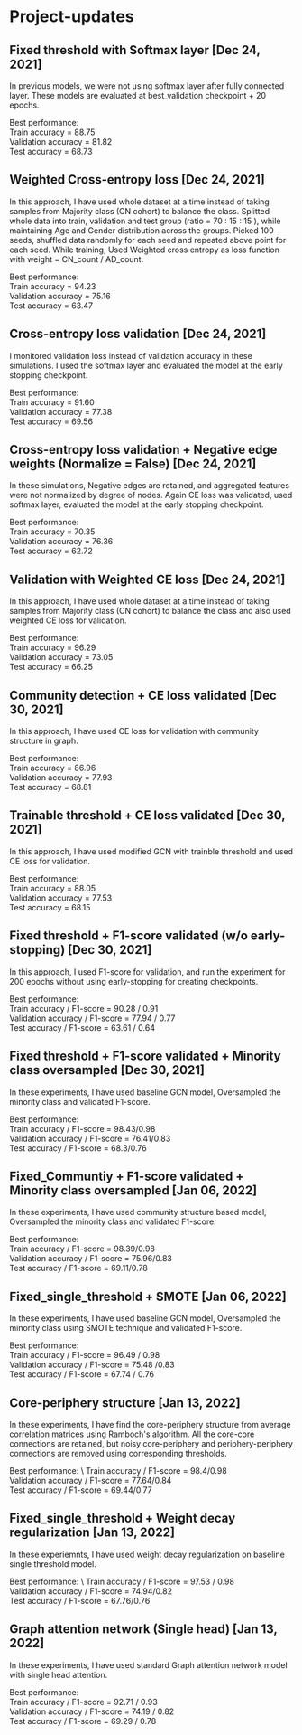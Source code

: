 # Project-updates

## Fixed threshold with Softmax layer [Dec 24, 2021]
In previous models, we were not using softmax layer after fully connected layer.
These models are evaluated at best_validation checkpoint + 20 epochs.

Best performance:\
Train accuracy = 88.75\
Validation accuracy = 81.82\
Test accuracy = 68.73


## Weighted Cross-entropy loss [Dec 24, 2021]
In this approach, I have used whole dataset at a time instead of taking samples from Majority class (CN cohort) to balance the class.
Splitted whole data into train, validation and test group (ratio = 70 : 15 : 15 ), while maintaining Age and Gender distribution across the groups.
Picked 100 seeds, shuffled data randomly for each seed and repeated above point for each seed.
While training, Used Weighted cross entropy as loss function with weight = CN_count / AD_count.

Best performance:\
Train accuracy = 94.23\
Validation accuracy = 75.16\
Test accuracy = 63.47


## Cross-entropy loss validation [Dec 24, 2021]
I monitored validation loss instead of validation accuracy in these simulations. I used the softmax layer and evaluated the model at the early stopping checkpoint. 

Best performance:\
Train accuracy = 91.60\
Validation accuracy = 77.38\
Test accuracy = 69.56


## Cross-entropy loss validation + Negative edge weights (Normalize = False) [Dec 24, 2021]
In these simulations, Negative edges are retained, and aggregated features were not normalized by degree of nodes. Again CE loss was validated, used softmax layer, evaluated the model at the early stopping checkpoint.

Best performance:\
Train accuracy = 70.35\
Validation accuracy = 76.36\
Test accuracy = 62.72


## Validation with Weighted CE loss [Dec 24, 2021]
In this approach, I have used whole dataset at a time instead of taking samples from Majority class (CN cohort) to balance the class and also used weighted CE loss for validation.

Best performance: \
Train accuracy = 96.29\
Validation accuracy = 73.05\
Test accuracy = 66.25


## Community detection + CE loss validated [Dec 30, 2021]
In this approach, I have used CE loss for validation with community structure in graph.

Best performance: \
Train accuracy = 86.96\
Validation accuracy = 77.93\
Test accuracy = 68.81


## Trainable threshold + CE loss validated [Dec 30, 2021]
In this approach, I have used modified GCN with trainble threshold and used CE loss for validation.

Best performance: \
Train accuracy = 88.05\
Validation accuracy = 77.53\
Test accuracy = 68.15


## Fixed threshold + F1-score validated (w/o early-stopping) [Dec 30, 2021]
In this approach, I used F1-score for validation, and run the experiment for 200 epochs without using early-stopping for creating checkpoints.

Best performance: \
Train accuracy / F1-score = 90.28 / 0.91 \
Validation accuracy / F1-score = 77.94 / 0.77 \
Test accuracy / F1-score = 63.61 / 0.64


## Fixed threshold + F1-score validated + Minority class oversampled [Dec 30, 2021]
In these experiments, I have used baseline GCN model, Oversampled the minority class and validated F1-score.

Best performance: \
Train accuracy / F1-score = 98.43/0.98 \
Validation accuracy / F1-score = 76.41/0.83 \
Test accuracy / F1-score = 68.3/0.76


## Fixed_Communtiy + F1-score validated + Minority class oversampled [Jan 06, 2022]
In these experiments, I have used community structure based model, Oversampled the minority class and validated F1-score.

Best performance: \
Train accuracy / F1-score = 98.39/0.98 \
Validation accuracy / F1-score = 75.96/0.83 \
Test accuracy / F1-score = 69.11/0.78


## Fixed_single_threshold + SMOTE [Jan 06, 2022]
In these experiments, I have used baseline GCN model, Oversampled the minority class using SMOTE technique and validated F1-score.

Best performance: \
Train accuracy / F1-score = 96.49 / 0.98 \
Validation accuracy / F1-score = 75.48 /0.83 \
Test accuracy / F1-score = 67.74 / 0.76


## Core-periphery structure [Jan 13, 2022]
In these experiments, I have find the core-periphery structure from average correlation matrices using Ramboch's algorithm. All the core-core connections are retained, but noisy core-periphery and periphery-periphery connections are removed using corresponding thresholds.

Best performance: \ 
Train accuracy / F1-score = 98.4/0.98 \
Validation accuracy / F1-score = 77.64/0.84 \
Test accuracy / F1-score = 69.44/0.77


## Fixed_single_threshold + Weight decay regularization [Jan 13, 2022]
In these experiemnts, I have used weight decay regularization on baseline single threshold model.

Best performance: \ 
Train accuracy / F1-score = 97.53 / 0.98 \
Validation accuracy / F1-score = 74.94/0.82 \
Test accuracy / F1-score = 67.76/0.76

## Graph attention network (Single head) [Jan 13, 2022]
In these experiments, I have used standard Graph attention network model with single head attention.

Best performance: \
Train accuracy / F1-score = 92.71 / 0.93 \
Validation accuracy / F1-score = 74.19 / 0.82 \
Test accuracy / F1-score = 69.29 / 0.78
